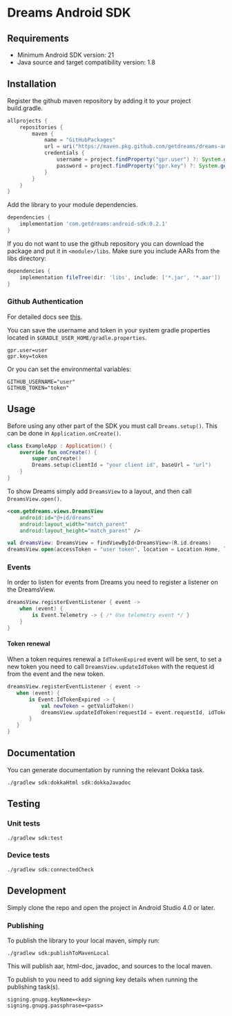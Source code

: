 # Dreams Android SDK

## Requirements

* Minimum Android SDK version: 21
* Java source and target compatibility version: 1.8

## Installation

Register the github maven repository by adding it to your project build.gradle.

```groovy
allprojects {
    repositories {
        maven {
            name = "GitHubPackages"
            url = uri("https://maven.pkg.github.com/getdreams/dreams-android-sdk")
            credentials {
                username = project.findProperty("gpr.user") ?: System.getenv("GITHUB_USERNAME")
                password = project.findProperty("gpr.key") ?: System.getenv("GITHUB_TOKEN")
            }
        }
    }
}
```

Add the library to your module dependencies.

```groovy
dependencies {
    implementation 'com.getdreams:android-sdk:0.2.1'
}
```

If you do not want to use the github repository you can download the package and put it in `<module>/libs`.
Make sure you include AARs from the libs directory:

```groovy
dependencies {
    implementation fileTree(dir: 'libs', include: ['*.jar', '*.aar'])
}
```

### Github Authentication

For detailed docs see [this](https://docs.github.com/en/free-pro-team@latest/packages/using-github-packages-with-your-projects-ecosystem/configuring-gradle-for-use-with-github-packages#authenticating-to-github-packages).

You can save the username and token in your system gradle properties located in `$GRADLE_USER_HOME/gradle.properties`.

```properties
gpr.user=user
gpr.key=token
```

Or you can set the environmental variables:

```shell script
GITHUB_USERNAME="user"
GITHUB_TOKEN="token"
```

## Usage

Before using any other part of the SDK you must call `Dreams.setup()`. This can be done in `Application.onCreate()`.

```kotlin
class ExampleApp : Application() {
    override fun onCreate() {
        super.onCreate()
        Dreams.setup(clientId = "your client id", baseUrl = "url")
    }
}
```

To show Dreams simply add `DreamsView` to a layout, and then call `DreamsView.open()`.

```xml
<com.getdreams.views.DreamsView
    android:id="@+id/dreams"
    android:layout_width="match_parent"
    android:layout_height="match_parent" />
```

```kotlin
val dreamsView: DreamsView = findViewById<DreamsView>(R.id.dreams)
dreamsView.open(accessToken = "user token", location = Location.Home, locale = null)
```

### Events

In order to listen for events from Dreams you need to register a listener on the DreamsView.

```kotlin
dreamsView.registerEventListener { event ->
    when (event) {
        is Event.Telemetry -> { /* Use telemetry event */ }
    }
}
```

#### Token renewal

When a token requires renewal a `IdTokenExpired` event will be sent, to set a new token you need to call
 `DreamsView.updateIdToken` with the request id from the event and the new token.

 ```kotlin
dreamsView.registerEventListener { event ->
    when (event) {
        is Event.IdTokenExpired -> {
            val newToken = getValidToken()
            dreamsView.updateIdToken(requestId = event.requestId, idToken = newToken)
        }
    }
}
```

## Documentation

You can generate documentation by running the relevant Dokka task.

```shell script
./gradlew sdk:dokkaHtml sdk:dokkaJavadoc
```

## Testing

### Unit tests

```shell script
./gradlew sdk:test
```

### Device tests

```shell script
./gradlew sdk:connectedCheck
```

## Development

Simply clone the repo and open the project in Android Studio 4.0 or later.

### Publishing

To publish the library to your local maven, simply run:

```shell script
./gradlew sdk:publishToMavenLocal
```

This will publish aar, html-doc, javadoc, and sources to the local maven.

To publish to you need to add signing key details when running the publishing task(s).

```properties
signing.gnupg.keyName=<key>
signing.gnupg.passphrase=<pass>
```
